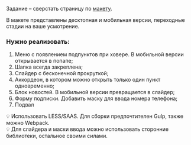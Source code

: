 Задание – сверстать страницу по [макету](https://www.figma.com/file/AJg92P4NRV0azZ31k5KLIY/%D0%A2%D0%B5%D1%81%D1%82%D0%BE%D0%B2%D0%BE%D0%B5-%D0%B7%D0%B0%D0%B4%D0%B0%D0%BD%D0%B8%D0%B5-%D0%B4%D0%BB%D1%8F-%D1%80%D0%B0%D0%B7%D1%80%D0%B0%D0%B1%D0%BE%D1%82%D1%87%D0%B8%D0%BA%D0%B0?node-id=0%3A1&t=qifwNtTScITAfNhi-0).

В макете представлены десктопная и мобильная версии, переходные стадии на ваше усмотрение.

### Нужно реализовать:

1. Меню с появлением подпунктов при ховере. В мобильной версии открывается в попапе;
2. Шапка всегда закреплена;
3. Слайдер с бесконечной прокруткой;
4. Аккордеон, в котором можно открыть только один пункт одновременно;
5. Блок новостей. В мобильной версии превращается в слайдер;
6. Форму подписки. Добавить маску для ввода номера телефона;
7. Подвал

<aside>
💡 Использовать LESS/SAAS. Для сборки предпочтителен Gulp, также можно Webpack.

</aside>

<aside>
💡 Для слайдера и маски ввода можно использовать сторонние библиотеки, остальное своими силами.

</aside>